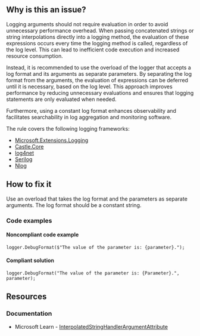 ## Why is this an issue?

Logging arguments should not require evaluation in order to avoid unnecessary performance overhead. When passing concatenated strings or string
interpolations directly into a logging method, the evaluation of these expressions occurs every time the logging method is called, regardless of the
log level. This can lead to inefficient code execution and increased resource consumption.

Instead, it is recommended to use the overload of the logger that accepts a log format and its arguments as separate parameters. By separating the
log format from the arguments, the evaluation of expressions can be deferred until it is necessary, based on the log level. This approach improves
performance by reducing unnecessary evaluations and ensures that logging statements are only evaluated when needed.

Furthermore, using a constant log format enhances observability and facilitates searchability in log aggregation and monitoring software.

The rule covers the following logging frameworks:

- [Microsoft.Extensions.Logging](https://www.nuget.org/packages/Microsoft.Extensions.Logging)
- [Castle.Core](https://www.nuget.org/packages/Castle.Core)
- [log4net](https://www.nuget.org/packages/log4net)
- [Serilog](https://www.nuget.org/packages/Serilog)
- [Nlog](https://www.nuget.org/packages/NLog)

## How to fix it

Use an overload that takes the log format and the parameters as separate arguments. The log format should be a constant string.

### Code examples

#### Noncompliant code example

    logger.DebugFormat($"The value of the parameter is: {parameter}.");

#### Compliant solution

    logger.DebugFormat("The value of the parameter is: {Parameter}.", parameter);

## Resources

### Documentation

- Microsoft Learn - [InterpolatedStringHandlerArgumentAttribute](https://learn.microsoft.com/en-us/dotnet/api/system.runtime.compilerservices.interpolatedstringhandlerattribute)